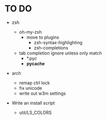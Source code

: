 TO DO
=====

* zsh
    * oh-my-zsh
        * move to plugins
            * zsh-syntax-highlighting
            * zsh-completions
    * tab completion ignore unless only match
        * *.pyc
        * __pycache__

* arch
    * remap ctrl lock
    * fix unicode
    * write out w3m settings

* Write an install script
    * util/LS_COLORS
